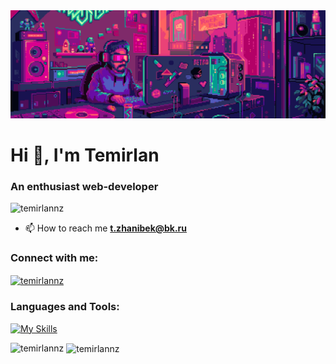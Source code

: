<img src="https://raw.githubusercontent.com/temirlannz/temirlannz/master/banner.gif" alt="temirlannz Zhanibek Temirlan an enthusiast web-developer" />
<h1 align="left">Hi 👋, I'm Temirlan</h1>
<h3 align="left">An enthusiast web-developer</h3>

<p align="left"> <img src="https://komarev.com/ghpvc/?username=temirlannz&label=Profile%20views&color=0e75b6&style=flat" alt="temirlannz" /> </p>

- 📫 How to reach me **t.zhanibek@bk.ru**

<h3 align="left">Connect with me:</h3>
<p align="left">
<a href="https://instagram.com/temirlannz" target="blank"><img align="center" src="https://raw.githubusercontent.com/rahuldkjain/github-profile-readme-generator/master/src/images/icons/Social/instagram.svg" alt="temirlannz" height="30" width="40" /></a>
</p>

<h3 align="left">Languages and Tools:</h3>

[![My Skills](https://skillicons.dev/icons?i=js,html,css,ts,react,nextjs,nodejs,mongodb,mysql,postgres,prisma,tailwind,ps,figma)](https://skillicons.dev)

<p><img align="left" src="https://github-readme-stats.vercel.app/api/top-langs?username=temirlannz&show_icons=true&theme=dark&locale=en&layout=compact" alt="temirlannz" /></p>

<p>&nbsp;<img align="center" src="https://github-readme-stats.vercel.app/api?username=temirlannz&show_icons=true&theme=dark&locale=en" alt="temirlannz" /></p>
